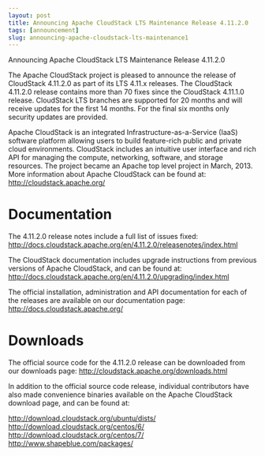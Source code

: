 ```yaml
---
layout: post
title: Announcing Apache CloudStack LTS Maintenance Release 4.11.2.0
tags: [announcement]
slug: announcing-apache-cloudstack-lts-maintenance1
---
```

Announcing Apache CloudStack LTS Maintenance Release 4.11.2.0

The Apache CloudStack project is pleased to announce the release of CloudStack 4.11.2.0 as part of its LTS 4.11.x releases. The CloudStack 4.11.2.0 release contains more than 70 fixes since the CloudStack 4.11.1.0 release. CloudStack LTS branches are supported for 20 months and will receive updates for the first 14 months. For the final six months only security updates are provided.

Apache CloudStack is an integrated Infrastructure-as-a-Service (IaaS) software platform allowing users to build feature-rich public and private cloud environments. CloudStack includes an intuitive user interface and rich API for managing the compute, networking, software, and storage resources. The project became an Apache top level project in March, 2013. More information about Apache CloudStack can be found at:
http://cloudstack.apache.org/

# Documentation

The 4.11.2.0 release notes include a full list of issues fixed:
http://docs.cloudstack.apache.org/en/4.11.2.0/releasenotes/index.html

The CloudStack documentation includes upgrade instructions from previous versions of Apache CloudStack, and can be found at:
http://docs.cloudstack.apache.org/en/4.11.2.0/upgrading/index.html


The official installation, administration and API documentation for each of the releases are available on our documentation page:
http://docs.cloudstack.apache.org/

# Downloads

The official source code for the 4.11.2.0 release can be downloaded from our downloads page:
http://cloudstack.apache.org/downloads.html

In addition to the official source code release, individual contributors have also made convenience binaries available on the Apache CloudStack download page, and can be found at:

http://download.cloudstack.org/ubuntu/dists/
http://download.cloudstack.org/centos/6/
http://download.cloudstack.org/centos/7/
http://www.shapeblue.com/packages/
